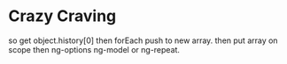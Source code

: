 # Crazy Craving


so get object.history[0] then forEach push to new array. then put array on scope then ng-options ng-model or ng-repeat.